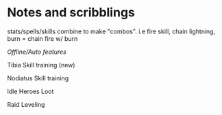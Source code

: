 # Notes and scribblings

stats/spells/skills combine to make "combos". i.e fire skill, chain lightning, burn = chain fire w/ burn

*Offline/Auto features*

Tibia
	Skill training (new)

Nodiatus
	Skill training

Idle Heroes
	Loot

Raid
	Leveling
